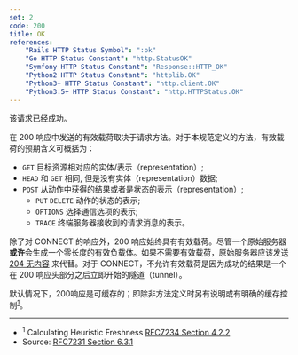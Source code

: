 ```yaml
---
set: 2
code: 200
title: OK
references:
    "Rails HTTP Status Symbol": ":ok"
    "Go HTTP Status Constant": "http.StatusOK"
    "Symfony HTTP Status Constant": "Response::HTTP_OK"
    "Python2 HTTP Status Constant": "httplib.OK"
    "Python3+ HTTP Status Constant": "http.client.OK"
    "Python3.5+ HTTP Status Constant": "http.HTTPStatus.OK"
---
```


该请求已经成功。

在 200 响应中发送的有效载荷取决于请求方法。对于本规范定义的方法，有效载荷的预期含义可概括为：

* `GET` 目标资源相对应的实体/表示（representation）;
* `HEAD` 和 `GET` 相同, 但是没有实体（representation）数据;
* `POST` 从动作中获得的结果或者是状态的表示（representation）;
    * `PUT` `DELETE` 动作的状态的表示;
    * `OPTIONS` 选择通信选项的表示;
    * `TRACE` 终端服务器接收到的请求消息的表示。

除了对 CONNECT 的响应外，200 响应始终具有有效载荷。尽管一个原始服务器**或许**会生成一个零长度的有效负载体。如果不需要有效载荷，原始服务器应该发送 [204 无内容](/204) 来代替。对于 CONNECT，不允许有效载荷是因为成功的结果是一个在 200 响应头部分之后立即开始的隧道（tunnel）。

默认情况下，200响应是可缓存的；即除非方法定义时另有说明或有明确的缓存控制<sup>[1](#ref-1)</sup>。

---

* <span id="ref-1"><sup>1</sup> Calculating Heuristic Freshness
[RFC7234 Section 4.2.2][2]</span>
* Source: [RFC7231 Section 6.3.1][1]

[1]: <http://tools.ietf.org/html/rfc7231#section-6.3.1>
[2]: <http://tools.ietf.org/html/rfc7234#section-4.2.2>

